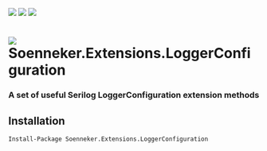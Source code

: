 [![](https://img.shields.io/nuget/v/Soenneker.Extensions.LoggerConfiguration.svg?style=for-the-badge)](https://www.nuget.org/packages/Soenneker.Extensions.LoggerConfiguration/)
[![](https://img.shields.io/github/actions/workflow/status/soenneker/soenneker.extensions.loggerconfiguration/publish-package.yml?style=for-the-badge)](https://github.com/soenneker/soenneker.extensions.loggerconfiguration/actions/workflows/publish-package.yml)
[![](https://img.shields.io/nuget/dt/Soenneker.Extensions.LoggerConfiguration.svg?style=for-the-badge)](https://www.nuget.org/packages/Soenneker.Extensions.LoggerConfiguration/)

# ![](https://user-images.githubusercontent.com/4441470/224455560-91ed3ee7-f510-4041-a8d2-3fc093025112.png) Soenneker.Extensions.LoggerConfiguration
### A set of useful Serilog LoggerConfiguration extension methods

## Installation

```
Install-Package Soenneker.Extensions.LoggerConfiguration
```
